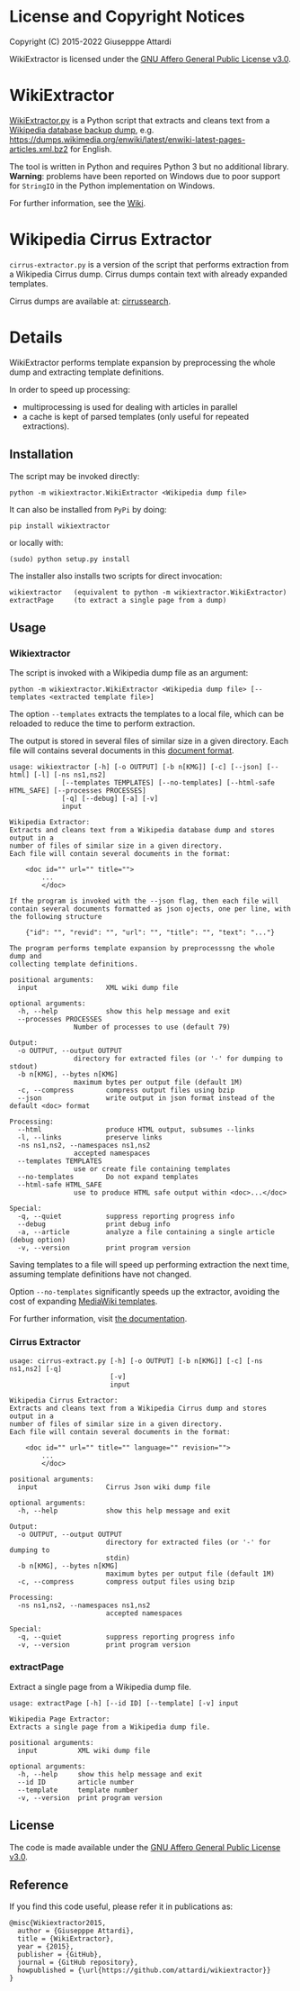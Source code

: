 # License and Copyright Notices

Copyright (C) 2015-2022 Giusepppe Attardi

WikiExtractor is licensed under the [GNU Affero General Public License v3.0](LICENSE).

# WikiExtractor

[WikiExtractor.py](http://medialab.di.unipi.it/wiki/Wikipedia_Extractor) is a Python script that extracts and cleans text from a [Wikipedia database backup dump](https://dumps.wikimedia.org/), e.g. https://dumps.wikimedia.org/enwiki/latest/enwiki-latest-pages-articles.xml.bz2 for English.

The tool is written in Python and requires Python 3 but no additional library.
**Warning**: problems have been reported on Windows due to poor support for `StringIO` in the Python implementation on Windows.

For further information, see the [Wiki](https://github.com/attardi/wikiextractor/wiki).

# Wikipedia Cirrus Extractor

`cirrus-extractor.py` is a version of the script that performs extraction from a Wikipedia Cirrus dump.
Cirrus dumps contain text with already expanded templates.

Cirrus dumps are available at:
[cirrussearch](http://dumps.wikimedia.org/other/cirrussearch/).

# Details

WikiExtractor performs template expansion by preprocessing the whole dump and extracting template definitions.

In order to speed up processing:

- multiprocessing is used for dealing with articles in parallel
- a cache is kept of parsed templates (only useful for repeated extractions).

## Installation

The script may be invoked directly:

    python -m wikiextractor.WikiExtractor <Wikipedia dump file>

It can also be installed from `PyPi` by doing:

    pip install wikiextractor

or locally with:

    (sudo) python setup.py install

The installer also installs two scripts for direct invocation:

    wikiextractor  	(equivalent to python -m wikiextractor.WikiExtractor)
    extractPage		(to extract a single page from a dump)

## Usage

### Wikiextractor
The script is invoked with a Wikipedia dump file as an argument:

    python -m wikiextractor.WikiExtractor <Wikipedia dump file> [--templates <extracted template file>]

The option `--templates` extracts the templates to a local file, which can be reloaded to reduce the time to perform extraction.

The output is stored in several files of similar size in a given directory.
Each file will contains several documents in this [document format](https://github.com/attardi/wikiextractor/wiki/File-Format).

```
usage: wikiextractor [-h] [-o OUTPUT] [-b n[KMG]] [-c] [--json] [--html] [-l] [-ns ns1,ns2]
			 [--templates TEMPLATES] [--no-templates] [--html-safe HTML_SAFE] [--processes PROCESSES]
			 [-q] [--debug] [-a] [-v]
			 input

Wikipedia Extractor:
Extracts and cleans text from a Wikipedia database dump and stores output in a
number of files of similar size in a given directory.
Each file will contain several documents in the format:

	<doc id="" url="" title="">
	    ...
	    </doc>

If the program is invoked with the --json flag, then each file will                                            
contain several documents formatted as json ojects, one per line, with                                         
the following structure

	{"id": "", "revid": "", "url": "", "title": "", "text": "..."}

The program performs template expansion by preprocesssng the whole dump and
collecting template definitions.

positional arguments:
  input                 XML wiki dump file

optional arguments:
  -h, --help            show this help message and exit
  --processes PROCESSES
			    Number of processes to use (default 79)

Output:
  -o OUTPUT, --output OUTPUT
			    directory for extracted files (or '-' for dumping to stdout)
  -b n[KMG], --bytes n[KMG]
			    maximum bytes per output file (default 1M)
  -c, --compress        compress output files using bzip
  --json                write output in json format instead of the default <doc> format

Processing:
  --html                produce HTML output, subsumes --links
  -l, --links           preserve links
  -ns ns1,ns2, --namespaces ns1,ns2
			    accepted namespaces
  --templates TEMPLATES
			    use or create file containing templates
  --no-templates        Do not expand templates
  --html-safe HTML_SAFE
			    use to produce HTML safe output within <doc>...</doc>

Special:
  -q, --quiet           suppress reporting progress info
  --debug               print debug info
  -a, --article         analyze a file containing a single article (debug option)
  -v, --version         print program version
```

Saving templates to a file will speed up performing extraction the next time,
assuming template definitions have not changed.

Option `--no-templates` significantly speeds up the extractor, avoiding the cost
of expanding [MediaWiki templates](https://www.mediawiki.org/wiki/Help:Templates).

For further information, visit [the documentation](http://attardi.github.io/wikiextractor).

### Cirrus Extractor

~~~
usage: cirrus-extract.py [-h] [-o OUTPUT] [-b n[KMG]] [-c] [-ns ns1,ns2] [-q]
                         [-v]
                         input

Wikipedia Cirrus Extractor:
Extracts and cleans text from a Wikipedia Cirrus dump and stores output in a
number of files of similar size in a given directory.
Each file will contain several documents in the format:

	<doc id="" url="" title="" language="" revision="">
        ...
        </doc>

positional arguments:
  input                 Cirrus Json wiki dump file

optional arguments:
  -h, --help            show this help message and exit

Output:
  -o OUTPUT, --output OUTPUT
                        directory for extracted files (or '-' for dumping to
                        stdin)
  -b n[KMG], --bytes n[KMG]
                        maximum bytes per output file (default 1M)
  -c, --compress        compress output files using bzip

Processing:
  -ns ns1,ns2, --namespaces ns1,ns2
                        accepted namespaces

Special:
  -q, --quiet           suppress reporting progress info
  -v, --version         print program version
~~~

### extractPage
Extract a single page from a Wikipedia dump file.

~~~
usage: extractPage [-h] [--id ID] [--template] [-v] input

Wikipedia Page Extractor:
Extracts a single page from a Wikipedia dump file.

positional arguments:
  input          XML wiki dump file

optional arguments:
  -h, --help     show this help message and exit
  --id ID        article number
  --template     template number
  -v, --version  print program version
~~~

## License
The code is made available under the [GNU Affero General Public License v3.0](LICENSE). 

## Reference
If you find this code useful, please refer it in publications as:

~~~
@misc{Wikiextractor2015,
  author = {Giusepppe Attardi},
  title = {WikiExtractor},
  year = {2015},
  publisher = {GitHub},
  journal = {GitHub repository},
  howpublished = {\url{https://github.com/attardi/wikiextractor}}
}
~~~
